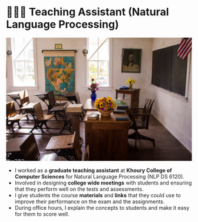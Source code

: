 # 🏢👨‍💻 Teaching Assistant (Natural Language Processing)

<img src = "https://github.com/suhasmaddali/Images/blob/main/Teaching%20Assistant%20Image.jpg" width = 1000/>

* I worked as a __graduate teaching assistant__ at __Khoury College of Computer Sciences__ for Natural Language Processing (NLP DS 6120). 
* Involved in designing __college wide meetings__ with students and ensuring that they perform well on the tests and assessments. 
* I give students the course __materials__ and __links__ that they could use to improve their performance on the exam and the assignments. 
* During office hours, I explain the concepts to students and make it easy for them to score well. 
